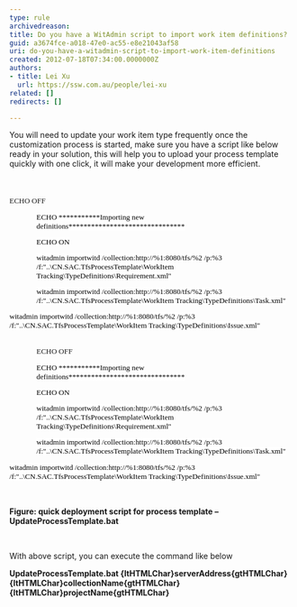 ```yaml
---
type: rule
archivedreason: 
title: Do you have a WitAdmin script to import work item definitions?
guid: a3674fce-a018-47e0-ac55-e8e21043af58
uri: do-you-have-a-witadmin-script-to-import-work-item-definitions
created: 2012-07-18T07:34:00.0000000Z
authors:
- title: Lei Xu
  url: https://ssw.com.au/people/lei-xu
related: []
redirects: []

---
```



<p class="MsoListParagraph">You will need to update your work item type
frequently once the customization process is started, make sure you have a
script like below ready in your solution, this will help you to upload your
process template quickly with one click, it will make your development more
efficient.&#160;</p>
<br><excerpt class='endintro'></excerpt><br>
<span class="ssw-rteStyle-CodeArea">​<span style="font-family&#58;consolas;font-size&#58;13.333333969116211px;">ECHO OFF​<br></span><p class="MsoNormal" style="margin-left&#58;36pt;font-size&#58;12.222222328186035px;"><span style="font-size&#58;10pt;font-family&#58;consolas;color&#58;black;background-color&#58;white;">ECHO ***********Importing new definitions*******************************</span></p>
<p class="MsoNormal" style="margin-left&#58;36pt;font-size&#58;12.222222328186035px;"><span style="font-size&#58;10pt;font-family&#58;consolas;color&#58;black;background-color&#58;white;">ECHO ON</span></p>
<p class="MsoNormal" style="margin-left&#58;36pt;font-size&#58;12.222222328186035px;"><span style="font-size&#58;10pt;font-family&#58;consolas;color&#58;black;background-color&#58;white;">witadmin importwitd /collection&#58;http&#58;//%1&#58;8080/tfs/%2 /p&#58;%3 /f&#58;&quot;..\CN.SAC.TfsProcessTemplate\WorkItem Tracking\TypeDefinitions\Requirement.xml&quot;</span></p>
<p class="MsoNormal" style="margin-left&#58;36pt;font-size&#58;12.222222328186035px;"><span style="font-size&#58;10pt;font-family&#58;consolas;color&#58;black;background-color&#58;white;">witadmin importwitd /collection&#58;http&#58;//%1&#58;8080/tfs/%2 /p&#58;%3 /f&#58;&quot;..\CN.SAC.TfsProcessTemplate\WorkItem Tracking\TypeDefinitions\Task.xml&quot;</span></p>
<p class="MsoListParagraph" style="font-size&#58;12.222222328186035px;"><span></span><span style="font-size&#58;10pt;font-family&#58;consolas;color&#58;black;background-color&#58;white;">witadmin importwitd /collection&#58;http&#58;//%1&#58;8080/tfs/%2 /p&#58;%3 /f&#58;&quot;..\CN.SAC.TfsProcessTemplate\WorkItem Tracking\TypeDefinitions\Issue.xml&quot;<br><br></span><p class="MsoNormal" style="margin-left&#58;36pt;font-size&#58;12.222222328186035px;"><span style="line-height&#58;17.77777862548828px;">​</span><span style="line-height&#58;17.77777862548828px;font-family&#58;consolas;font-size&#58;13.333333969116211px;">ECHO OFF​<br></span><span style="line-height&#58;17.77777862548828px;"></span><span style="line-height&#58;17.77777862548828px;"></span></p>
<p class="MsoNormal" style="margin-left&#58;36pt;font-size&#58;12.222222328186035px;"><span style="font-size&#58;10pt;font-family&#58;consolas;color&#58;black;background-color&#58;white;">ECHO ***********Importing new definitions*******************************</span></p>
<p class="MsoNormal" style="margin-left&#58;36pt;font-size&#58;12.222222328186035px;"><span style="font-size&#58;10pt;font-family&#58;consolas;color&#58;black;background-color&#58;white;">ECHO ON</span></p>
<span style="line-height&#58;17.77777862548828px;"></span><p class="MsoNormal" style="margin-left&#58;36pt;font-size&#58;12.222222328186035px;"><span style="font-size&#58;10pt;font-family&#58;consolas;color&#58;black;background-color&#58;white;">witadmin importwitd /collection&#58;http&#58;//%1&#58;8080/tfs/%2 /p&#58;%3 /f&#58;&quot;..\CN.SAC.TfsProcessTemplate\WorkItem Tracking\TypeDefinitions\Requirement.xml&quot;</span></p>
<p class="MsoNormal" style="margin-left&#58;36pt;font-size&#58;12.222222328186035px;"><span style="font-size&#58;10pt;font-family&#58;consolas;color&#58;black;background-color&#58;white;">witadmin importwitd /collection&#58;http&#58;//%1&#58;8080/tfs/%2 /p&#58;%3 /f&#58;&quot;..\CN.SAC.TfsProcessTemplate\WorkItem Tracking\TypeDefinitions\Task.xml&quot;</span></p>
<p class="MsoListParagraph" style="font-size&#58;12.222222328186035px;"><span style="font-size&#58;10pt;font-family&#58;consolas;color&#58;black;background-color&#58;white;">witadmin importwitd /collection&#58;http&#58;//%1&#58;8080/tfs/%2 /p&#58;%3 /f&#58;&quot;..\CN.SAC.TfsProcessTemplate\WorkItem Tracking\TypeDefinitions\Issue.xml&quot;​​</span></p></p></span>

<br>

<p class="MsoListParagraph"><b>Figure&#58; quick deployment script for process
template – UpdateProcessTemplate.bat</b></p>

<p class="MsoListParagraph">&#160;</p>

<p class="MsoListParagraph">With above script, you can execute the command like
below</p>

<p class="MsoListParagraph"><b>UpdateProcessTemplate.bat {ltHTMLChar}serverAddress{gtHTMLChar}
{ltHTMLChar}collectionName{gtHTMLChar} {ltHTMLChar}projectName{gtHTMLChar}​</b></p>
​


